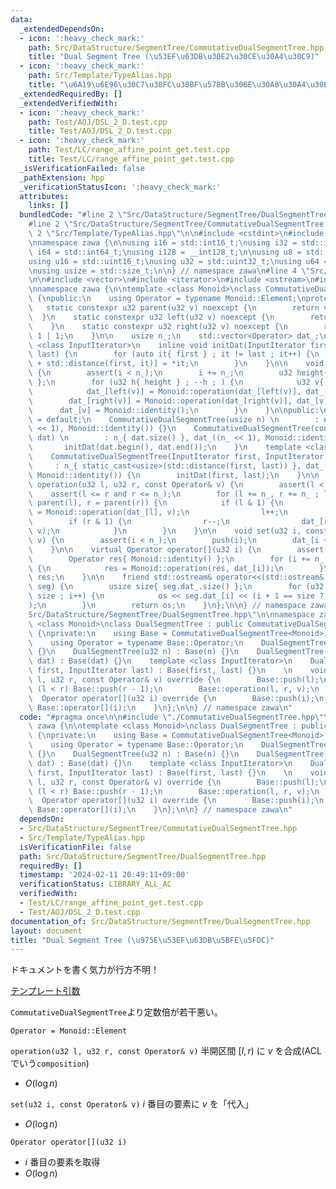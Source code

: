 ```yaml
---
data:
  _extendedDependsOn:
  - icon: ':heavy_check_mark:'
    path: Src/DataStructure/SegmentTree/CommutativeDualSegmentTree.hpp
    title: "Dual Segment Tree (\u53EF\u63DB\u30E2\u30CE\u30A4\u30C9)"
  - icon: ':heavy_check_mark:'
    path: Src/Template/TypeAlias.hpp
    title: "\u6A19\u6E96\u30C7\u30FC\u30BF\u578B\u306E\u30A8\u30A4\u30EA\u30A2\u30B9"
  _extendedRequiredBy: []
  _extendedVerifiedWith:
  - icon: ':heavy_check_mark:'
    path: Test/AOJ/DSL_2_D.test.cpp
    title: Test/AOJ/DSL_2_D.test.cpp
  - icon: ':heavy_check_mark:'
    path: Test/LC/range_affine_point_get.test.cpp
    title: Test/LC/range_affine_point_get.test.cpp
  _isVerificationFailed: false
  _pathExtension: hpp
  _verificationStatusIcon: ':heavy_check_mark:'
  attributes:
    links: []
  bundledCode: "#line 2 \"Src/DataStructure/SegmentTree/DualSegmentTree.hpp\"\n\n\
    #line 2 \"Src/DataStructure/SegmentTree/CommutativeDualSegmentTree.hpp\"\n\n#line\
    \ 2 \"Src/Template/TypeAlias.hpp\"\n\n#include <cstdint>\n#include <cstddef>\n\
    \nnamespace zawa {\n\nusing i16 = std::int16_t;\nusing i32 = std::int32_t;\nusing\
    \ i64 = std::int64_t;\nusing i128 = __int128_t;\n\nusing u8 = std::uint8_t;\n\
    using u16 = std::uint16_t;\nusing u32 = std::uint32_t;\nusing u64 = std::uint64_t;\n\
    \nusing usize = std::size_t;\n\n} // namespace zawa\n#line 4 \"Src/DataStructure/SegmentTree/CommutativeDualSegmentTree.hpp\"\
    \n\n#include <vector>\n#include <iterator>\n#include <ostream>\n#include <cassert>\n\
    \nnamespace zawa {\n\ntemplate <class Monoid>\nclass CommutativeDualSegmentTree\
    \ {\npublic:\n    using Operator = typename Monoid::Element;\nprotected:\n\n \
    \   static constexpr u32 parent(u32 v) noexcept {\n        return v >> 1;\n  \
    \  }\n    static constexpr u32 left(u32 v) noexcept {\n        return v << 1;\n\
    \    }\n    static constexpr u32 right(u32 v) noexcept {\n        return v <<\
    \ 1 | 1;\n    }\n\n    usize n_;\n    std::vector<Operator> dat_;\n\n    template\
    \ <class InputIterator>\n    inline void initDat(InputIterator first, InputIterator\
    \ last) {\n        for (auto it{ first } ; it != last ; it++) {\n            dat_[n_\
    \ + std::distance(first, it)] = *it;\n        }\n    }\n\n    void push(u32 i)\
    \ {\n        assert(i < n_);\n        i += n_;\n        u32 height{ 32u - __builtin_clz(i)\
    \ };\n        for (u32 h{ height } ; --h ; ) {\n            u32 v{ i >> h };\n\
    \            dat_[left(v)] = Monoid::operation(dat_[left(v)], dat_[v]);\n    \
    \        dat_[right(v)] = Monoid::operation(dat_[right(v)], dat_[v]);\n      \
    \      dat_[v] = Monoid::identity();\n        }\n    }\n\npublic:\n    CommutativeDualSegmentTree()\
    \ = default;\n    CommutativeDualSegmentTree(usize n) \n        : n_{ n }, dat_((n\
    \ << 1), Monoid::identity()) {}\n    CommutativeDualSegmentTree(const std::vector<Operator>&\
    \ dat) \n        : n_{ dat.size() }, dat_((n_ << 1), Monoid::identity()) {\n \
    \       initDat(dat.begin(), dat.end());\n    }\n    template <class InputIterator>\n\
    \    CommutativeDualSegmentTree(InputIterator first, InputIterator last)\n   \
    \     : n_{ static_cast<usize>(std::distance(first, last)) }, dat_((n_ << 1),\
    \ Monoid::identity()) {\n        initDat(first, last);\n    }\n\n    virtual void\
    \ operation(u32 l, u32 r, const Operator& v) {\n        assert(l < n_);\n    \
    \    assert(l <= r and r <= n_);\n        for (l += n_, r += n_ ; l < r ; l =\
    \ parent(l), r = parent(r)) {\n            if (l & 1) {\n                dat_[l]\
    \ = Monoid::operation(dat_[l], v);\n                l++;\n            }\n    \
    \        if (r & 1) {\n                r--;\n                dat_[r] = Monoid::operation(dat_[r],\
    \ v);\n            }\n        }\n    }\n\n    void set(u32 i, const Operator&\
    \ v) {\n        assert(i < n_);\n        push(i);\n        dat_[i + n_] = v;\n\
    \    }\n\n    virtual Operator operator[](u32 i) {\n        assert(i < n_);\n\
    \        Operator res{ Monoid::identity() };\n        for (i += n_ ; i ; i = parent(i))\
    \ {\n            res = Monoid::operation(res, dat_[i]);\n        }\n        return\
    \ res;\n    }\n\n    friend std::ostream& operator<<(std::ostream& os, const CommutativeDualSegmentTree\
    \ seg) {\n        usize size{ seg.dat_.size() };\n        for (u32 i{1} ; i <\
    \ size ; i++) {\n            os << seg.dat_[i] << (i + 1 == size ? \"\" : \" \"\
    );\n        }\n        return os;\n    }\n};\n\n} // namespace zawa\n#line 4 \"\
    Src/DataStructure/SegmentTree/DualSegmentTree.hpp\"\n\nnamespace zawa {\n\ntemplate\
    \ <class Monoid>\nclass DualSegmentTree : public CommutativeDualSegmentTree<Monoid>\
    \ {\nprivate:\n    using Base = CommutativeDualSegmentTree<Monoid>;\npublic:\n\
    \    using Operator = typename Base::Operator;\n    DualSegmentTree() : Base()\
    \ {}\n    DualSegmentTree(u32 n) : Base(n) {}\n    DualSegmentTree(const std::vector<Operator>&\
    \ dat) : Base(dat) {}\n    template <class InputIterator>\n    DualSegmentTree(InputIterator\
    \ first, InputIterator last) : Base(first, last) {}\n    \n    void operation(u32\
    \ l, u32 r, const Operator& v) override {\n        Base::push(l);\n        if\
    \ (l < r) Base::push(r - 1);\n        Base::operation(l, r, v);\n    } \n\n  \
    \  Operator operator[](u32 i) override {\n        Base::push(i);\n        return\
    \ Base::operator[](i);\n    }\n};\n\n} // namespace zawa\n"
  code: "#pragma once\n\n#include \"./CommutativeDualSegmentTree.hpp\"\n\nnamespace\
    \ zawa {\n\ntemplate <class Monoid>\nclass DualSegmentTree : public CommutativeDualSegmentTree<Monoid>\
    \ {\nprivate:\n    using Base = CommutativeDualSegmentTree<Monoid>;\npublic:\n\
    \    using Operator = typename Base::Operator;\n    DualSegmentTree() : Base()\
    \ {}\n    DualSegmentTree(u32 n) : Base(n) {}\n    DualSegmentTree(const std::vector<Operator>&\
    \ dat) : Base(dat) {}\n    template <class InputIterator>\n    DualSegmentTree(InputIterator\
    \ first, InputIterator last) : Base(first, last) {}\n    \n    void operation(u32\
    \ l, u32 r, const Operator& v) override {\n        Base::push(l);\n        if\
    \ (l < r) Base::push(r - 1);\n        Base::operation(l, r, v);\n    } \n\n  \
    \  Operator operator[](u32 i) override {\n        Base::push(i);\n        return\
    \ Base::operator[](i);\n    }\n};\n\n} // namespace zawa\n"
  dependsOn:
  - Src/DataStructure/SegmentTree/CommutativeDualSegmentTree.hpp
  - Src/Template/TypeAlias.hpp
  isVerificationFile: false
  path: Src/DataStructure/SegmentTree/DualSegmentTree.hpp
  requiredBy: []
  timestamp: '2024-02-11 20:49:11+09:00'
  verificationStatus: LIBRARY_ALL_AC
  verifiedWith:
  - Test/LC/range_affine_point_get.test.cpp
  - Test/AOJ/DSL_2_D.test.cpp
documentation_of: Src/DataStructure/SegmentTree/DualSegmentTree.hpp
layout: document
title: "Dual Segment Tree (\u975E\u53EF\u63DB\u5BFE\u5FDC)"
---
```


ドキュメントを書く気力が行方不明！

[テンプレート引数](https://zawa-tin.github.io/cp-documentation/Docs/Appendix/Monoid.html)

`CommutativeDualSegmentTree`より定数倍が若干悪い。

`Operator = Monoid::Element`

`operation(u32 l, u32 r, const Operator& v)` 半開区間 $[l, r)$ に $v$ を合成(ACLでいう`composition`)
- $O(\log n)$

`set(u32 i, const Operator& v)` $i$ 番目の要素に $v$ を「代入」
- $O(\log n)$

`Operator operator[](u32 i)`
- $i$ 番目の要素を取得
- $O(\log n)$
